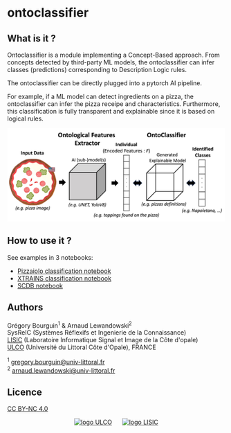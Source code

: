 # ontoclassifier

## What is it ?

Ontoclassifier is a module implementing a Concept-Based approach. From concepts detected by third-party ML models, the ontoclassifier can infer classes (predictions) corresponding to Description Logic rules. 

The ontoclassifier can be directly plugged into a pytorch AI pipeline. 

For example, if a ML model can detect ingredients on a pizza, the ontoclassifier can infer the pizza receipe and characteristics. Furthermore, this classification is fully transparent and explainable since it is based on logical rules. 

<center>
<img src="doc/images/ontoclassifier-approach.jpg" alt="Ontoclassifier approach" width="600" height="auto">
</center>

## How to use it ?

See examples in 3 notebooks:

- [Pizzaiolo classification notebook](examples/Pizzaiolo_pipeline.ipynb)
- [XTRAINS classification notebook](examples/XTRAINS_pipeline.ipynb)
- [SCDB notebook](examples/SCDB_pipeline.ipynb)


## Authors

Grégory Bourguin<sup>1</sup> & Arnaud Lewandowski<sup>2</sup>  
SysReIC (Systèmes Réflexifs et Ingenierie de la Connaissance)  
[LISIC](https://lisic-prod.univ-littoral.fr/) (Laboratoire Informatique Signal et Image de la Côte d'opale)  
[ULCO](https://www.univ-littoral.fr/) (Université du Littoral Côte d'Opale), FRANCE

<sup>1</sup> gregory.bourguin@univ-littoral.fr  
<sup>2</sup> arnaud.lewandowski@univ-littoral.fr

## Licence

[CC BY-NC 4.0](https://creativecommons.org/licenses/by-nc/4.0/)

<center>

[<img src="https://lisic-prod.univ-littoral.fr/wp-content/uploads/2023/05/ULCO.png" alt="logo ULCO" width="auto" height="50">](https://lisic-prod.univ-littoral.fr) &nbsp;&nbsp;&nbsp;&nbsp; [<img src="https://lisic-prod.univ-littoral.fr/wp-content/uploads/2023/05/LISIC.png" alt="logo LISIC" width="auto" height="50">](https://www.univ-littoral.fr/)

</center>
